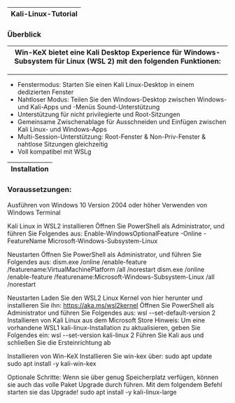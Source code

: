 |Kali-Linux-Tutorial|
|---|

### Überblick
|Win-KeX bietet eine Kali Desktop Experience für Windows-Subsystem für Linux (WSL 2) mit den folgenden Funktionen:|
|---|
---
- Fenstermodus: Starten Sie einen Kali Linux-Desktop in einem dedizierten Fenster
- Nahtloser Modus: Teilen Sie den Windows-Desktop zwischen Windows- und Kali-Apps und -Menüs
Sound-Unterstützung
- Unterstützung für nicht privilegierte und Root-Sitzungen
- Gemeinsame Zwischenablage für Ausschneiden und Einfügen zwischen Kali Linux- und Windows-Apps
- Multi-Session-Unterstützung: Root-Fenster & Non-Priv-Fenster & nahtlose Sitzungen gleichzeitig
- Voll kompatibel mit WSLg

|Installation|
|---|
### Voraussetzungen:
Ausführen von Windows 10 Version 2004 oder höher
Verwenden von Windows Terminal


Kali Linux in WSL2 installieren
Öffnen Sie PowerShell als Administrator, und führen Sie Folgendes aus:
Enable-WindowsOptionalFeature -Online -FeatureName Microsoft-Windows-Subsystem-Linux


Neustarten
Öffnen Sie PowerShell als Administrator, und führen Sie Folgendes aus:
dism.exe /online /enable-feature /featurename:VirtualMachinePlatform /all /norestart
dism.exe /online /enable-feature /featurename:Microsoft-Windows-Subsystem-Linux /all /norestart


Neustarten
Laden Sie den WSL2 Linux Kernel von hier herunter und installieren Sie ihn: https://aka.ms/wsl2kernel
Öffnen Sie PowerShell als Administrator und führen Sie Folgendes aus: wsl --set-default-version 2
Installieren von Kali Linux aus dem Microsoft Store
Hinweis: Um eine vorhandene WSL1 kali-linux-Installation zu aktualisieren, geben Sie Folgendes ein: wsl --set-version kali-linux 2
Führen Sie Kali aus und schließen Sie die Ersteinrichtung ab


Installieren von Win-KeX
Installieren Sie win-kex über:
sudo apt update
sudo apt install -y kali-win-kex



Optionale Schritte:
Wenn sie über genug Speicherplatz verfügen, können sie auch das volle Paket Upgrade durch führen. Mit dem folgendem Befehl starten sie das Upgrade!
sudo apt install -y kali-linux-large

